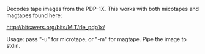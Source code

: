 Decodes tape images from the PDP-1X.  This works with both micotapes
and magtapes found here:

http://bitsavers.org/bits/MIT/rle_pdp1x/

Usage: pass "-u" for microtape, or "-m" for magtape.  Pipe the image
to stdin.
